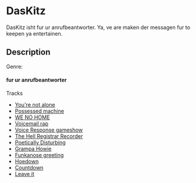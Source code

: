 # DasKitz
DasKitz isht fur ur anrufbeantworter. Ya, ve are maken der messagen fur to keepen ya entertainen.

<!-- {$gd_track_artwork_url} -->

### <!-- {$gd_track_title} -->

#### <!-- {$gd_track_user} -->

## Description

<!-- {$gd_track_artwork_url} -->

<!-- {$gd_track_description} -->

Genre: <!-- {$gd_track_genre} -->

#### fur ur anrufbeantworter

Tracks <!-- {$gd_selector_tracks} -->
- [You're not alone](https://soundcloud.com/ugotsta/youre-not-alone)
- [Possessed machine](https://soundcloud.com/ugotsta/possessed-machine)
- [WE NO HOME](https://soundcloud.com/ugotsta/we-no-home)
- [Voicemail rap](https://soundcloud.com/ugotsta/voicemail-rap)
- [Voice Response gameshow](https://soundcloud.com/ugotsta/voice-response-gameshow)
- [The Hell Registrar Recorder](https://soundcloud.com/ugotsta/the-hell-registrar-recorder)
- [Poetically Disturbing](https://soundcloud.com/ugotsta/poetically-disturbing)
- [Grampa Howie](https://soundcloud.com/ugotsta/grampa-howie)
- [Funkanose greeting](https://soundcloud.com/ugotsta/funkanose-greeting)
- [Hoedown](https://soundcloud.com/ugotsta/hoedown)
- [Countdown](https://soundcloud.com/ugotsta/countdown)
- [Leave it](https://soundcloud.com/ugotsta/leave-it)

<!-- {$gd_slider_volume="1,0,1,0.01"} -->

<!-- {$gd_toc=} -->

<!-- {$gd_hide} -->
